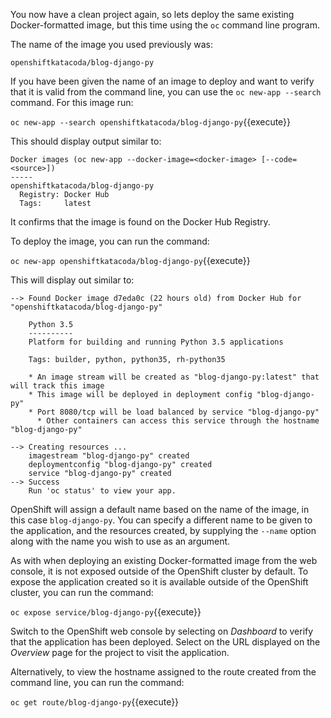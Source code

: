 You now have a clean project again, so lets deploy the same existing Docker-formatted image, but this time using the ``oc`` command line program.

The name of the image you used previously was:

```
openshiftkatacoda/blog-django-py
```

If you have been given the name of an image to deploy and want to verify that it is valid from the command line, you can use the ``oc new-app --search`` command. For this image run:

``oc new-app --search openshiftkatacoda/blog-django-py``{{execute}}

This should display output similar to:

```
Docker images (oc new-app --docker-image=<docker-image> [--code=<source>])
-----
openshiftkatacoda/blog-django-py
  Registry: Docker Hub
  Tags:     latest
```

It confirms that the image is found on the Docker Hub Registry.

To deploy the image, you can run the command:

``oc new-app openshiftkatacoda/blog-django-py``{{execute}}

This will display out similar to:

```
--> Found Docker image d7eda0c (22 hours old) from Docker Hub for "openshiftkatacoda/blog-django-py"

    Python 3.5
    ----------
    Platform for building and running Python 3.5 applications

    Tags: builder, python, python35, rh-python35

    * An image stream will be created as "blog-django-py:latest" that will track this image
    * This image will be deployed in deployment config "blog-django-py"
    * Port 8080/tcp will be load balanced by service "blog-django-py"
      * Other containers can access this service through the hostname "blog-django-py"

--> Creating resources ...
    imagestream "blog-django-py" created
    deploymentconfig "blog-django-py" created
    service "blog-django-py" created
--> Success
    Run 'oc status' to view your app.
```

OpenShift will assign a default name based on the name of the image, in this case ``blog-django-py``. You can specify a different name to be given to the application, and the resources created, by supplying the ``--name`` option along with the name you wish to use as an argument.

As with when deploying an existing Docker-formatted image from the web console, it is not exposed outside of the OpenShift cluster by default. To expose the application created so it is available outside of the OpenShift cluster, you can run the command:

``oc expose service/blog-django-py``{{execute}}

Switch to the OpenShift web console by selecting on _Dashboard_ to verify that the application has been deployed. Select on the URL displayed on the _Overview_ page for the project to visit the application.

Alternatively, to view the hostname assigned to the route created from the command line, you can run the command:

``oc get route/blog-django-py``{{execute}}
